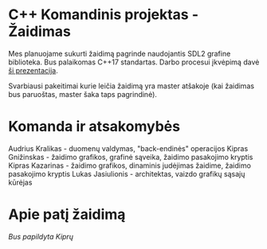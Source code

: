 # C++ Komandinis projektas - Žaidimas

Mes planuojame sukurti žaidimą pagrinde naudojantis SDL2 grafine biblioteka.
Bus palaikomas C++17 standartas.
Darbo procesui įkvėpimą davė [ši prezentacija](https://bigosaur.com/engine.pd).

Svarbiausi pakeitimai kurie leičia žaidimą yra master atšakoje (kai žaidimas bus paruoštas, master šaka taps pagrindinė).

# Komanda ir atsakomybės
Audrius Kralikas - duomenų valdymas, "back-endinės" operacijos
Kipras Gnižinskas - žaidimo grafikos, grafinė sąveika, žaidimo pasakojimo kryptis
Kipras Kazarinas - žaidimo grafikos, dinaminis judėjimas žaidime, žaidimo pasakojimo kryptis
Lukas Jasiulionis - architektas, vaizdo grafikų sąsajų kūrėjas

# Apie patį žaidimą

*Bus papildyta Kiprų*
